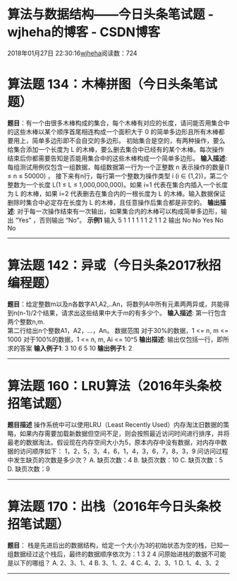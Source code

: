 # 算法与数据结构——今日头条笔试题 - wjheha的博客 - CSDN博客
2018年01月27日 22:30:16[wjheha](https://me.csdn.net/wjheha)阅读数：724
# 算法题 134：木棒拼图（今日头条笔试题）
**题目**：有一个由很多木棒构成的集合，每个木棒有对应的长度，请问能否用集合中的这些木棒以某个顺序首尾相连构成一个面积大于 0  的简单多边形且所有木棒都要用上，简单多边形即不会自交的多边形。
初始集合是空的，有两种操作，要么给集合添加一个长度为 L  的木棒，要么删去集合中已经有的某个木棒。每次操作结束后你都需要告知是否能用集合中的这些木棒构成一个简单多边形。
**输入描述**: 
每组测试用例仅包含一组数据，每组数据第一行为一个正整数 n 表示操作的数量(1 ≤ n ≤ 50000) ， 接下来有n行，每行第一个整数为操作类型 i (i ∈ {1,2})，第二个整数为一个长度 L(1 ≤ L ≤ 1,000,000,000)。如果 i=1 代表在集合内插入一个长度为 L 的木棒，如果 i=2 代表删去在集合内的一根长度为 L 的木棒。输入数据保证删除时集合中必定存在长度为 L 的木棒，且任意操作后集合都是非空的。
**输出描述**: 
对于每一次操作结束有一次输出，如果集合内的木棒可以构成简单多边形，输出 “Yes” ，否则输出 “No”。
**示例1**
输入 
5 
1 1 
1 1 
1 1 
2 1 
1 2 
输出 
No 
No 
Yes 
No 
No
*****************************************************************************************************************************************
# 算法题 142：异或（今日头条2017秋招编程题）
**题目**：给定整数m以及n各数字A1,A2,..An，将数列A中所有元素两两异或，共能得到n(n-1)/2个结果，请求出这些结果中大于m的有多少个。 
**输入描述**: 
第一行包含两个整数n,m.  
第二行给出n个整数A1，A2，…，An。 
数据范围 
对于30%的数据，1 <= n, m <= 1000 
对于100%的数据，1 <= n, m, Ai <= 10^5
**输出描述**: 
输出仅包括一行，即所求的答案
**输入例子1**: 
3 10 
6 5 10
**输出例子1**: 
2
*****************************************************************************************************************************************
# 算法题 160：LRU算法（2016年头条校招笔试题）
**题目描述**
操作系统中可以使用LRU（Least Recently Used）内存淘汰旧数据的策略，如果内存需要加载新数据但空间不足，则会按照最近访问时间进行排序，并将最老的数据淘汰。假设现在内存空间大小为5，原本内存中没有数据，对内存中数据的访问顺序如下：
1，2，5，3，4，6，1，4，3，6，7，8，3，9
问访问过程中发生缺页的次数是多少次？
A. 缺页次数：4 
B. 缺页次数：10 
C. 缺页次数：5 
D. 缺页次数：9
*****************************************************************************************************************************************
# 算法题 170：出栈（2016年今日头条校招笔试题）
**题目**： 
栈是先进后出的数据结构，给定一个大小为3的初始状态为空的栈，已知一组数据经过这个栈后，最终的数据顺序依次为：1 3 2 4 问原始进栈的数据不可能是以下的哪组？
A. 2、3、1、4 
B. 3、1、2、4 
C. 4、2、3、1 
D. 1、4、3、2
*****************************************************************************************************************************************
